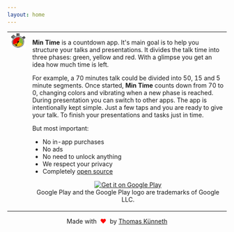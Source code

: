 ```yaml
---
layout: home
---
```


<table style="width: 100%; border: none">
<tr>
<td valign="top" style="width: 10%; border: none">
<img style="" src="assets/ic_launcher_mintime_512x512.png" />
</td>
<td valign="top" style="border: none">
<p><strong>Min Time</strong> is a countdown app. It's main goal is to help you structure your talks and presentations. It divides the talk time into three phases: green, yellow and red. With a glimpse you get an idea how much time is left.</p>
<p>For example, a 70 minutes talk could be divided into 50, 15 and 5 minute segments. Once started, <strong>Min Time</strong> counts down from 70 to 0, changing colors and vibrating when a new phase is reached. During presentation you can switch to other apps. The app is intentionally kept simple. Just a few taps and you are ready to give your talk. To finish your presentations and tasks just in time.
</p>
<p>But most important:</p>
<ul>
<li>No in-app purchases</li>
<li>No ads</li>
<li>No need to unlock anything</li>
<li>We respect your privacy</li>
<li>Completely <a href="https://github.com/tkuenneth/mintime">open source</a></li>
</ul>
<p style="text-align: center;">
<a href='https://play.google.com/store/apps/details?id=com.thomaskuenneth.mintime&pcampaignid=pcampaignidMKT-Other-global-all-co-prtnr-py-PartBadge-Mar2515-1'><img alt='Get it on Google Play' width="20%" src='https://play.google.com/intl/en_us/badges/static/images/badges/en_badge_web_generic.png'/></a>
<br />Google Play and the Google Play logo are trademarks of Google LLC.
</p>
</td>
</tr>
</table>
<p style="text-align: center;">Made with <span style="color: red;">&#160;❤&#160;</span> by <a href="https://github.com/tkuenneth">Thomas K&uuml;nneth</a></p>
